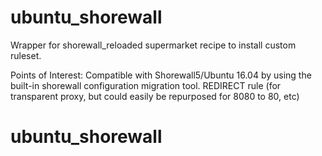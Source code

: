 # ubuntu_shorewall

Wrapper for shorewall_reloaded supermarket recipe to install custom ruleset.  

Points of Interest:
Compatible with Shorewall5/Ubuntu 16.04 by using the built-in shorewall configuration migration tool.
REDIRECT rule (for transparent proxy, but could easily be repurposed for 8080 to 80, etc)

# ubuntu_shorewall
